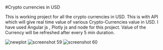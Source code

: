 #Crypto currencies in USD

This is working project for all the crypto currencies in USD.
This is with API which will give real time  value of various Crypto-Currencies value in USD.
I have used Angular js , Plotly js and node for this project.
Value of the Currency will be refreshed after every 5 min duration.

![newplot](https://user-images.githubusercontent.com/20367386/33003794-01dc4934-cde3-11e7-81f4-9b16c25b8726.png)
![screenshot 59](https://user-images.githubusercontent.com/20367386/33003796-021a8bfe-cde3-11e7-8730-78b3085b4cfd.png)
![screenshot 60](https://user-images.githubusercontent.com/20367386/33003797-02629836-cde3-11e7-99e1-7454eb0a3bf9.png)




